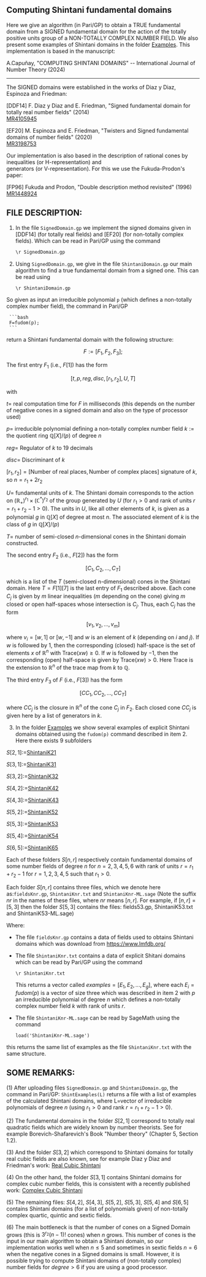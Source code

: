 ## Computing Shintani fundamental domains

Here we give an algorithm (in Pari/GP) to obtain a TRUE fundamental domain from a SIGNED fundamental domain for the action of the totally positive units group of a NON-TOTALLY COMPLEX NUMBER FIELD. We also present some examples of Shintani domains in the folder [Examples](https://github.com/acapunay-math/CompShintaniDom/tree/main/Examples). This implementation is based in the manuscript:

A.Capuñay, "COMPUTING SHINTANI DOMAINS" -- International Journal of Number Theory (2024)


----------------------------------------------------------------------------------------------------------------
The SIGNED domains were established in the works of Diaz y Diaz, Espinoza and Friedman:

[DDF14] F. Diaz y Diaz and E. Friedman, "Signed fundamental domain for totally real number fields" (2014)  
[MR4105945](https://arxiv.org/abs/1303.3989)

[EF20] M. Espinoza and E. Friedman, "Twisters and Signed fundamental domains of number fields" (2020)  
[MR3198753](https://arxiv.org/abs/1903.07089)

Our implementation is also based in the description of rational cones by inequalities (or H-representation) and    
generators (or V-representation). For this we use the Fukuda-Prodon's paper:  

[FP96] Fukuda and Prodon, "Double description method revisited" (1996)  
[MR1448924](https://link.springer.com/chapter/10.1007/3-540-61576-8_77) 
 


## FILE DESCRIPTION:


1. In the file `SignedDomain.gp` we implement the signed domains given in [DDF14] (for totally real fields) and [EF20] (for non-totally complex fields). Which can be read in Pari/GP using the command

     ```bash 
     \r SignedDomain.gp
     ```

2. Using `SignedDomain.gp`, we give in the file `ShintaniDomain.gp` our main algorithm to find a true fundamental domain from a signed one. This can be read using 

     ```bash 
     \r ShintaniDomain.gp
     ```

So given as input an irreducible polynomial `p` (which defines a non-totally complex number field), the command in Pari/GP

     ```bash
     F=fudom(p);
     ```

return a Shintani fundamental domain with the following structure:

 $$F:=[F_1,F_2,F_3];$$
     
The first entry $F_1$ (i.e., $F[1]$) has the form

 $$[t, p, reg, disc, [r_1, r_2], U, T]$$

with 

$t =$   real computation time for $F$ in milliseconds (this depends on the number of negative cones in a signed domain and 
       also on the type of processor used)
       
$p =$  irreducible polynomial defining a non-totally complex number field $k := \text{the quotient ring }\mathbb{Q}[X]/(p)$ of degree $n$
       
$reg =$ Regulator of $k$ to $19$ decimals

$disc =$ Discriminant of $k$

$[r_1, r_2]=[\text{Number of real places}, \text{Number of complex places}]$ signature of $k$, so $n=r_1+2r_2$

$U =$   fundamental units of $k$. The Shintani domain corresponds to the action on $(\mathbb{R}_{+})^{r_1}\times(\mathbb{C}^{\ast})^{r_2}$ of the group generated by $U$ (for $r_1>0$ and rank of units $r=r_1+r_2-1>0$). The units in $U$, like all other elements of $k$, is given as a polynomial $g$ in $\mathbb{Q}[X]$ of degree at most $n$. The associated element of $k$ is the class of $g$ in $\mathbb{Q}[X]/(p)$
       
$T =$ number of semi-closed $n$-dimensional cones in the Shintani domain constructed. 


The second entry $F_2$ (i.e., $F[2]$) has the form

$$[C_1,C_2,...,C_T]$$

which is a list of the $T$ (semi-closed n-dimensional) cones in the Shintani domain. Here $T=F[1][7]$ is the last entry of $F_1$  described above. Each cone $C_j$ is given by $m$ linear inequalities ($m$ depending on the cone) giving $m$ closed or open half-spaces whose intersection is $C_j$. Thus, each $C_j$ has the form  

$$[v_1,v_2,...,v_m]$$

where $v_i=[w,1]$ or $[w,-1]$ and $w$ is an element of $k$ (depending on  $i$ and $j$). If $w$ is followed by $1$, then the corresponding (closed) half-space is the set of elements $x$ of $\mathbb{R}^n$ with $\text{Trace}(xw)\geq 0$. If $w$ is followed by $-1$, then the corresponding (open) half-space is given by $\text{Trace}(xw)>0$. Here Trace is the extension to $\mathbb{R}^n$ of the trace map from $k$ to $\mathbb{Q}$.

The third entry $F_3$ of $F$ (i.e., $F[3]$) has the form  

$$[CC_1,CC_2,...,CC_T]$$

where $CC_j$ is the closure in $\mathbb{R}^n$ of the cone $C_j$ in $F_2$. Each closed cone $CC_j$ is given here by a list of generators in $k$.



3. In the folder [Examples](https://github.com/acapunay-math/CompShintaniDom/tree/main/Examples) we show several examples of explicit Shintani domains obtained using the `fudom(p)` command described in item 2. Here there exists 9 subfolders
 
$S[2,1]:=$[ShintaniK21](https://github.com/acapunay-math/CompShintaniDom/tree/main/Examples/ShintaniK21)

$S[3,1]:=$[ShintaniK31](https://github.com/acapunay-math/CompShintaniDom/tree/main/Examples/ShintaniK31)

$S[3,2]:=$[ShintaniK32](https://github.com/acapunay-math/CompShintaniDom/tree/main/Examples/ShintaniK32)

$S[4,2]:=$[ShintaniK42](https://github.com/acapunay-math/CompShintaniDom/tree/main/Examples/ShintaniK42)

$S[4,3]:=$[ShintaniK43](https://github.com/acapunay-math/CompShintaniDom/tree/main/Examples/ShintaniK43)

$S[5,2]:=$[ShintaniK52](https://github.com/acapunay-math/CompShintaniDom/tree/main/Examples/ShintaniK52)

$S[5,3]:=$[ShintaniK53](https://github.com/acapunay-math/CompShintaniDom/tree/main/Examples/ShintaniK53)

$S[5,4]:=$[ShintaniK54](https://github.com/acapunay-math/CompShintaniDom/tree/main/Examples/ShintaniK54)

$S[6,5]:=$[ShintaniK65](https://github.com/acapunay-math/CompShintaniDom/tree/main/Examples/ShintaniK65)

Each of these folders $S[n,r]$ respectively contain fundamental domains of some number fields of degree $n$ for $n=2,3,4,5,6$ with rank of units $r=r_1+r_2-1$ for $r=1,2,3,4,5$ such that $r_1>0$.

Each folder $S[n,r]$ contains three files, which we denote here as:`fieldsKnr.gp`, `ShintaniKnr.txt` and `ShintaniKnr-ML.sage` (Note the suffix $nr$ in the names of these files, where $nr$ means $[n,r]$. For example, if $[n,r]=[5,3]$ then the folder $S[5,3]$ contains the files: fields53.gp, ShintaniK53.txt and ShintaniK53-ML.sage)


Where:
    
* The file `fieldsKnr.gp` contains a data of fields used to obtains Shintani domains which was download from https://www.lmfdb.org/

* The file `ShintaniKnr.txt` contains a data of explicit Shitani domains which can be read by Pari/GP using the command 

   `\r ShintaniKnr.txt`
   
  This returns a vector called $examples=[E_1,E_2,...,E_g]$, where each $E_i=fudom(p)$ is a vector of size three which was described in item 2  with $p$ an irreducible polynomial of degree $n$ which defines a non-totally complex number field $k$ with rank of units $r$.

* The file `ShintaniKnr-ML.sage` can be read by SageMath using the command 

  `load('ShintaniKnr-ML.sage')`

this returns the same list of examples as the file `ShintaniKnr.txt` with the same structure.

   
## SOME REMARKS: 

(1) After uploading files `SignedDomain.gp` and `ShintaniDomain.gp`, the command in Pari/GP:  `ShintExamples(L)` returns a file with a list of examples of the calculated Shintani domains, where L=vector of irreducible polynomials of degree $n$ (using $r_1>0$ and rank $r=r_1+r_2-1>0$).

(2) The fundamental domains in the folder $S[2,1]$ correspond to totally real quadratic fields which are widely known by number theorists. See for example Borevich-Shafarevich's Book "Number theory" (Chapter 5, Section 1.2).

(3) And the folder $S[3,2]$ which correspond to Shintani domains for totally real cubic fields are also known, see for example Diaz y Diaz and Friedman's work: [Real Cubic Shintani](https://www.sciencedirect.com/science/article/pii/S0022314X12000844)

(4) On the other hand, the folder $S[3,1]$ contains Shintani domains for complex cubic number fields, this is consistent with a recently published work: [Complex Cubic Shintani](https://www.worldscientific.com/doi/abs/10.1142/S1793042123300016)

(5) The remaining files: $S[4,2]$, $S[4,3]$, $S[5,2]$, $S[5,3]$, $S[5,4]$ and $S[6,5]$ contains Shintani domains (for a list of polynomials given) of non-totally complex quartic, quintic and sextic fields.

(6) The main bottleneck is that the number of cones on a Signed Domain grows (this is $3^{r_2}(n-1)!$ cones) when $n$ grows. This number of cones is the input in our main algorithm to obtain a Shintani domain, so our implementation works well when $n\leq 5$ and sometimes in sextic fields $n=6$ when the negative cones in a Signed domains is small. However, it is possible trying to compute Shintani domains of (non-totally complex) number fields for $degree>6$ if you are using a good processor. 

